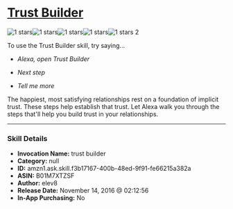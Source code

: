 # [Trust Builder](http://alexa.amazon.com/#skills/amzn1.ask.skill.f3b17167-400b-48ed-9f91-fe66215a382a)
![1 stars](../../images/ic_star_black_18dp_1x.png)![1 stars](../../images/ic_star_border_black_18dp_1x.png)![1 stars](../../images/ic_star_border_black_18dp_1x.png)![1 stars](../../images/ic_star_border_black_18dp_1x.png)![1 stars](../../images/ic_star_border_black_18dp_1x.png) 2

To use the Trust Builder skill, try saying...

* *Alexa, open Trust Builder*

* *Next step*

* *Tell me more*

The happiest, most satisfying relationships rest on a foundation of implicit trust. These steps help establish that trust. Let Alexa walk you through the steps that'll help you build trust in your relationships.

***

### Skill Details

* **Invocation Name:** trust builder
* **Category:** null
* **ID:** amzn1.ask.skill.f3b17167-400b-48ed-9f91-fe66215a382a
* **ASIN:** B01M7XTZSF
* **Author:** elev8
* **Release Date:** November 14, 2016 @ 02:12:56
* **In-App Purchasing:** No
